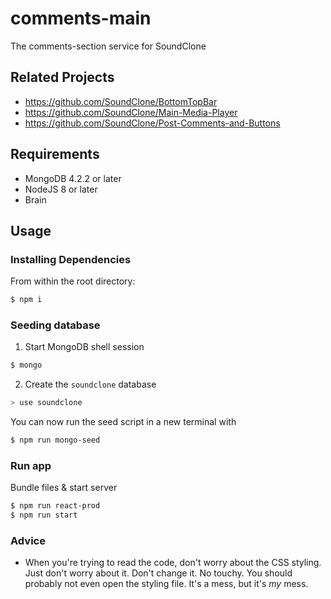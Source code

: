 # comments-main

The comments-section service for SoundClone

## Related Projects

  - https://github.com/SoundClone/BottomTopBar
  - https://github.com/SoundClone/Main-Media-Player
  - https://github.com/SoundClone/Post-Comments-and-Buttons

## Requirements

- MongoDB 4.2.2 or later
- NodeJS 8 or later
- Brain

## Usage

### Installing Dependencies

From within the root directory:

```sh
$ npm i
```

### Seeding database

1. Start MongoDB shell session

```sh
$ mongo
```
2. Create the ```soundclone``` database

```sh
> use soundclone
```

You can now run the seed script in a new terminal with

```sh
$ npm run mongo-seed
```

### Run app

Bundle files & start server

```sh
$ npm run react-prod
$ npm run start
```

### Advice

- When you're trying to read the code, don't worry about the CSS styling. Just don't worry about it. Don't change it. No touchy. You should probably not even open the styling file. It's a mess, but it's _my_ mess.